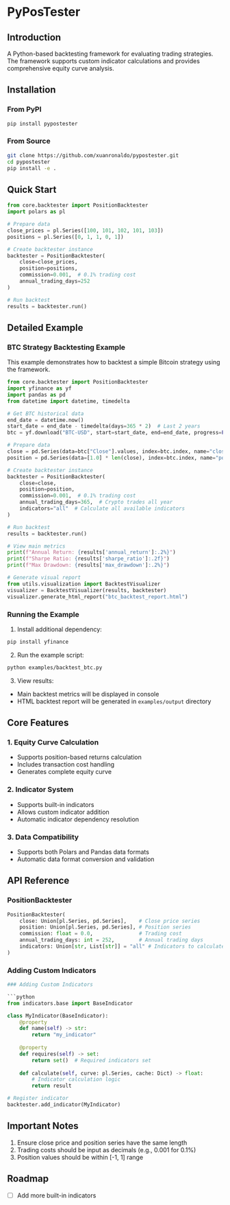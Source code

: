 # PyPosTester

## Introduction
A Python-based backtesting framework for evaluating trading strategies. The framework supports custom indicator calculations and provides comprehensive equity curve analysis.

## Installation
### From PyPI
```bash
pip install pypostester
```

### From Source
```bash
git clone https://github.com/xuanronaldo/pypostester.git
cd pypostester
pip install -e .
```

## Quick Start

```python
from core.backtester import PositionBacktester
import polars as pl

# Prepare data
close_prices = pl.Series([100, 101, 102, 101, 103])
positions = pl.Series([0, 1, 1, 0, 1])

# Create backtester instance
backtester = PositionBacktester(
    close=close_prices,
    position=positions,
    commission=0.001,  # 0.1% trading cost
    annual_trading_days=252
)

# Run backtest
results = backtester.run()
```

## Detailed Example

### BTC Strategy Backtesting Example

This example demonstrates how to backtest a simple Bitcoin strategy using the framework.

```python
from core.backtester import PositionBacktester
import yfinance as yf
import pandas as pd
from datetime import datetime, timedelta

# Get BTC historical data
end_date = datetime.now()
start_date = end_date - timedelta(days=365 * 2)  # Last 2 years
btc = yf.download("BTC-USD", start=start_date, end=end_date, progress=False)

# Prepare data
close = pd.Series(data=btc["Close"].values, index=btc.index, name="close")
position = pd.Series(data=[1.0] * len(close), index=btc.index, name="position")

# Create backtester instance
backtester = PositionBacktester(
    close=close,
    position=position,
    commission=0.001,  # 0.1% trading cost
    annual_trading_days=365,  # Crypto trades all year
    indicators="all"  # Calculate all available indicators
)

# Run backtest
results = backtester.run()

# View main metrics
print(f"Annual Return: {results['annual_return']:.2%}")
print(f"Sharpe Ratio: {results['sharpe_ratio']:.2f}")
print(f"Max Drawdown: {results['max_drawdown']:.2%}")

# Generate visual report
from utils.visualization import BacktestVisualizer
visualizer = BacktestVisualizer(results, backtester)
visualizer.generate_html_report("btc_backtest_report.html")
```

### Running the Example
1. Install additional dependency:
```bash
pip install yfinance
```

2. Run the example script:
```bash
python examples/backtest_btc.py
```

3. View results:
- Main backtest metrics will be displayed in console
- HTML backtest report will be generated in `examples/output` directory

## Core Features

### 1. Equity Curve Calculation
- Supports position-based returns calculation
- Includes transaction cost handling
- Generates complete equity curve

### 2. Indicator System
- Supports built-in indicators
- Allows custom indicator addition
- Automatic indicator dependency resolution

### 3. Data Compatibility
- Supports both Polars and Pandas data formats
- Automatic data format conversion and validation

## API Reference

### PositionBacktester

```python
PositionBacktester(
    close: Union[pl.Series, pd.Series],    # Close price series
    position: Union[pl.Series, pd.Series], # Position series
    commission: float = 0.0,               # Trading cost
    annual_trading_days: int = 252,        # Annual trading days
    indicators: Union[str, List[str]] = "all" # Indicators to calculate
)
```

### Adding Custom Indicators

```python
### Adding Custom Indicators

```python
from indicators.base import BaseIndicator

class MyIndicator(BaseIndicator):
    @property
    def name(self) -> str:
        return "my_indicator"
    
    @property
    def requires(self) -> set:
        return set()  # Required indicators set
    
    def calculate(self, curve: pl.Series, cache: Dict) -> float:
        # Indicator calculation logic
        return result

# Register indicator
backtester.add_indicator(MyIndicator)
```

## Important Notes
1. Ensure close price and position series have the same length
2. Trading costs should be input as decimals (e.g., 0.001 for 0.1%)
3. Position values should be within [-1, 1] range

## Roadmap
- [ ] Add more built-in indicators